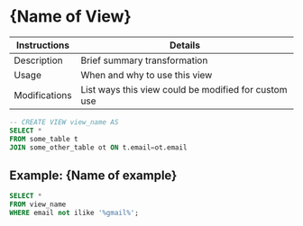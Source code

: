 # {Name of View}

Instructions | Details
---|---
Description | Brief summary transformation
Usage | When and why to use this view
Modifications | List ways this view could be modified for custom use

```sql
-- CREATE VIEW view_name AS
SELECT *
FROM some_table t
JOIN some_other_table ot ON t.email=ot.email
```

## Example: {Name of example}

```sql
SELECT * 
FROM view_name
WHERE email not ilike '%gmail%';
```
